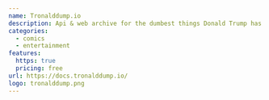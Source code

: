 ```yaml
---
name: Tronalddump.io
description: Api & web archive for the dumbest things Donald Trump has ever said.
categories:
  - comics
  - entertainment
features:
  https: true
  pricing: free
url: https://docs.tronalddump.io/
logo: tronalddump.png
---
```

